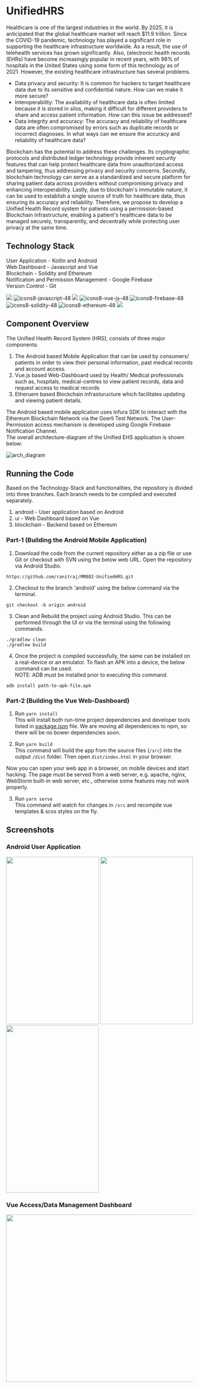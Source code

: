 # UnifiedHRS
Healthcare is one of the largest industries in the world. By 2025, it is anticipated that the global healthcare market will reach $11.9 trillion. Since the COVID-19 pandemic, technology has played a significant role in supporting the healthcare infrastructure worldwide. As a result, the use of telehealth services has grown significantly. 
Also, {electronic health records (EHRs) have become increasingly popular in recent years, with 98\% of hospitals in the United States using some form of this technology as of 2021. However, the existing healthcare infrastructure has several problems.
* Data privacy and security: It is common for hackers to target healthcare data due to its sensitive and confidential nature. How can we make it more secure?
* Interoperability: The availability of healthcare data is often limited because it is stored in silos, making it difficult for different providers to share and access patient information. How can this issue be addressed?
* Data integrity and accuracy: The accuracy and reliability of healthcare data are often compromised by errors such as duplicate records or incorrect diagnoses. In what ways can we ensure the accuracy and reliability of healthcare data?

Blockchain has the potential to address these challenges. 
Its cryptographic protocols and distributed ledger technology provide inherent security features that can help protect healthcare data from unauthorized access and tampering, thus addressing privacy and security concerns. Secondly, blockchain technology can serve as a standardized and secure platform for sharing patient data across providers without compromising privacy and enhancing interoperability. Lastly, due to blockchain's immutable nature, it can be used to establish a single source of truth for healthcare data, thus ensuring its accuracy and reliability. Therefore, we propose to develop a Unified Health Record system for patients using a permission-based Blockchain infrastructure, enabling a patient's healthcare data to be managed securely, transparently, and decentrally while protecting user privacy at the same time.


## Technology Stack
User Application - Kotlin and Android\
Web Dashboard - Javascript and Vue\
Blockchain - Solidity and Ethereum\
Notification and Permission Management - Google Firebase\
Version Control - Git

![](https://img.icons8.com/color/48/000000/kotlin.png) ![icons8-javascript-48](https://user-images.githubusercontent.com/15179100/233170104-21245dcd-0e03-42c2-ad0f-f4aa4d2abc4f.png)  ![](https://img.icons8.com/color/48/000000/android-studio--v3.png) ![icons8-vue-js-48](https://user-images.githubusercontent.com/15179100/233169832-500efed7-440f-4b75-b7d2-94a4e546b2da.png) ![icons8-firebase-48](https://user-images.githubusercontent.com/15179100/226479783-721c46be-5e66-471c-baf5-1a9f9eb51370.png) ![icons8-solidity-48](https://user-images.githubusercontent.com/15179100/233171359-2a838e28-5ac2-4fd7-bce4-c0e3ec183508.png) ![icons8-ethereum-48](https://user-images.githubusercontent.com/15179100/226479782-b22889ca-398c-4012-948b-69b05bb6fcce.png) ![](https://img.icons8.com/color/48/000000/git.png)


## Component Overview
The Unified Health Record System (HRS), consists of three major components:
1. The Android based Mobile Application that can be used by consumers/ patients in order to view their personal information, past medical records and account access.
2. Vue.js based Web-Dashboard used by Health/ Medical professionals such as, hospitals, medical-centres to view patient records, data and request access to medical records
3. Etheruem based Blockchain infrasturucture which facilitates updating and viewing patient details.

The Android based mobile application uses Infura SDK to interact with the Ethereum Blockchain Network via the Goerli Test Network.
The User-Permission access mechanism is developed using Google Firebase Notification Channel.\
The overall architecture-diagram of the Unified EHS application is shown below:

![arch_diagram](https://user-images.githubusercontent.com/15179100/233177579-9fe6ecd1-19f8-4070-b8ac-caea359cdb94.png)


## Running the Code
Based on the Technology-Stack and functionalities, the repository is divided into three branches. Each branch needs to be compiled and executed separately.

1. android - User application based on Android
2. ui - Web Dashboard based on Vue
3. blockchain - Backend based on Ethereum

### Part-1 (Building the Android Mobile Application)
1. Download the code from the current repository either as a zip file or use Git or checkout with SVN using the below web URL. Open the repository via Android Studio.
```
https://github.com/ranitraj/MM802-UnifiedHRS.git
```
2. Checkout to the branch 'android' using the below command via the terminal.
```
git checkout -b origin android
```
3. Clean and Rebuild the project using Android Studio. This can be performed through the UI or via the terminal using the following commands.
```
./gradlew clean
./gradlew build
```
4. Once the project is compiled successfully, the same can be installed on a real-device or an emulator. To flash an APK into a device, the below command can be used.\
NOTE: ADB must be installed prior to executing this command.
```
adb install path-to-apk-file.apk
```

### Part-2 (Building the Vue Web-Dashboard)
1. Run `yarn install`\
This will install both run-time project dependencies and developer tools listed
in [package.json](../package.json) file. We are moving all dependencies to npm, so there will be no bower dependencies soon.

2. Run `yarn build`\
This command will build the app from the source files (`/src`) into the output
`/dist` folder. Then open `dist/index.html` in your browser.

Now you can open your web app in a browser, on mobile devices and start
hacking. The page must be served from a web server, e.g. apache, nginx, WebStorm built-in web server, etc., otherwise some features may not work properly.

3. Run `yarn serve`\
This command will watch for changes in `/src` and recompile vue templates & scss styles on the fly.

## Screenshots

### Android User Application
<img src="https://user-images.githubusercontent.com/15179100/233164381-10953dfb-4be4-4014-986d-8d50c61d9f49.jpg" width="250" height="450">
<img src="https://user-images.githubusercontent.com/15179100/233164366-55450b55-379f-4bbb-a064-3f7d8b02414b.jpg" width="250" height="450">
<img src="https://user-images.githubusercontent.com/15179100/233164368-de451d7d-83c3-42ef-992f-fcd0c936c9e4.jpg" width="250" height="450">

### Vue Access/Data Management Dashboard
<img src="https://user-images.githubusercontent.com/15179100/233178495-d1e6c633-0592-4727-bf41-9eee3cb5f7aa.png" width="800" height="450">
